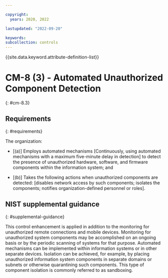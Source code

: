 ```yaml
---

copyright:
  years: 2020, 2022

lastupdated: "2022-09-20"

keywords: 
subcollection: controls
---
```


{{site.data.keyword.attribute-definition-list}}

# CM-8 (3) - Automated Unauthorized Component Detection
{: #cm-8.3}

## Requirements
{: #requirements}

The organization:

- \[(a)\] Employs automated mechanisms [Continuously, using automated mechanisms with a maximum five-minute delay in detection] to detect the presence of unauthorized hardware, software, and firmware components within the information system; and

- \[(b)\] Takes the following actions when unauthorized components are detected: [disables network access by such components; isolates the components; notifies organization-defined personnel or roles].

## NIST supplemental guidance
{: #supplemental-guidance}

This control enhancement is applied in addition to the monitoring for unauthorized remote connections and mobile devices. Monitoring for unauthorized system components may be accomplished on an ongoing basis or by the periodic scanning of systems for that purpose. Automated mechanisms can be implemented within information systems or in other separate devices. Isolation can be achieved, for example, by placing unauthorized information system components in separate domains or subnets or otherwise quarantining such components. This type of component isolation is commonly referred to as sandboxing.

